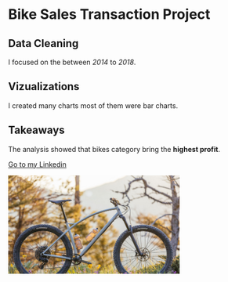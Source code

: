 # Bike Sales Transaction Project

## Data Cleaning
I focused on the between *2014* to *2018*.

## Vizualizations
I created many charts most of them were bar charts.

## Takeaways
The analysis showed that bikes category bring the **highest profit**.


<a href="https://www.linkedin.com/in/tansu-ayaz-797bb313a/">Go to my Linkedin</a>

<img src =
"https://github.com/Tansuuuu/Bike-Sales-Project/blob/main/bikCapture.PNG" width="350" height="auto" />





